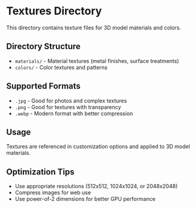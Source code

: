 # Textures Directory

This directory contains texture files for 3D model materials and colors.

## Directory Structure

- `materials/` - Material textures (metal finishes, surface treatments)
- `colors/` - Color textures and patterns

## Supported Formats

- `.jpg` - Good for photos and complex textures
- `.png` - Good for textures with transparency
- `.webp` - Modern format with better compression

## Usage

Textures are referenced in customization options and applied to 3D model materials.

## Optimization Tips

- Use appropriate resolutions (512x512, 1024x1024, or 2048x2048)
- Compress images for web use
- Use power-of-2 dimensions for better GPU performance